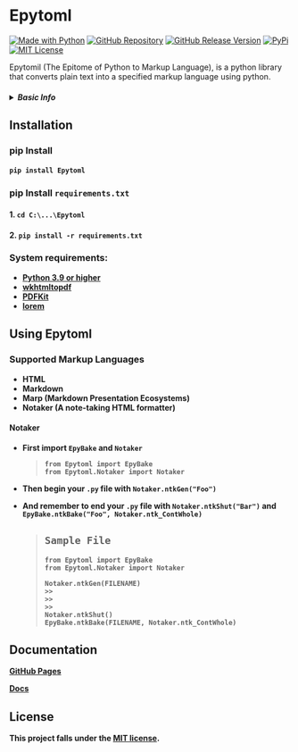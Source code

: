 # Epytoml

[![Made with Python](https://img.shields.io/badge/Made%20with-Python-1f425f.svg)](https://www.python.org/)
[![GitHub Repository](https://badgen.net/badge/icon/github?icon=github&label)](https://github.com/Z1aaan/Epytoml)
[![GitHub Release Version](https://img.shields.io/github/release/Naereen/StrapDown.js.svg)](https://github.com/Z1aaan/Epytoml/releases)
[![PyPi](https://img.shields.io/badge/PyPi-PyPi-brightgreen)](https://pypi.org/project/Epytoml/)
[![MIT License](https://img.shields.io/github/license/Z1aaan/PackCollatzer.svg)](https://github.com/Z1aaan/Epytoml/blob/master/LICENSE.md)

Epytomil (The Epitome of Python to Markup Language), is a python library that converts plain text into a specified markup language using python.

<h5><details><summary><b>Basic Info<b></summary>
Created by: Zhean Ganituen <a href="https://github.com/Z1aaan">Z1aaan</a>

Last Updated: December 17, 2021

Latest Release Version: 1.2.1.1

GitHub Repo: <a href="https://github.com/Z1aaan/Epytoml">GitHub Repository</a>

Python Package Index: <a href="https://pypi.org/project/Epytoml/">PyPi</a>

License: <a href="https://github.com/Z1aaan/Epytoml/blob/master/LICENSE.md">MIT License</a>

</details>
</h5>

## Installation

### pip Install

#### `pip install Epytoml`

### pip Install `requirements.txt`

#### 1. `cd C:\...\Epytoml`

#### 2. `pip install -r requirements.txt`

### System requirements:

- <a href="https://www.python.org/">Python 3.9 or higher</a>
- <a href="https://wkhtmltopdf.org">wkhtmltopdf</a>
- <a href="https://pdfkit.org">PDFKit</a>
- <a href="https://pypi.org/project/lorem/">lorem</a>

## Using Epytoml

### Supported Markup Languages

- HTML
- Markdown
- Marp (Markdown Presentation Ecosystems)
- Notaker (A note-taking HTML formatter)

#### Notaker

- First import `EpyBake` and `Notaker`

  > ```
  > from Epytoml import EpyBake
  > from Epytoml.Notaker import Notaker
  > ```

- Then begin your `.py` file with `Notaker.ntkGen("Foo")`

- And remember to end your `.py` file with `Notaker.ntkShut("Bar")` and `EpyBake.ntkBake("Foo", Notaker.ntk_ContWhole)`
  > ## `Sample File`
  >
  > ```
  > from Epytoml import EpyBake
  > from Epytoml.Notaker import Notaker
  >
  > Notaker.ntkGen(FILENAME)
  > >>
  > >>
  > >>
  > Notaker.ntkShut()
  > EpyBake.ntkBake(FILENAME, Notaker.ntk_ContWhole)
  > ```

## Documentation

[GitHub Pages](https://z1aaan.github.io/Epytoml-Documentation/index.html)

[Docs](https://github.com/Z1aaan/Epytoml/tree/master/docs/source)

## License

This project falls under the [MIT license](https://github.com/Z1aaan/PackCollatzer/blob/main/LICENSE).
